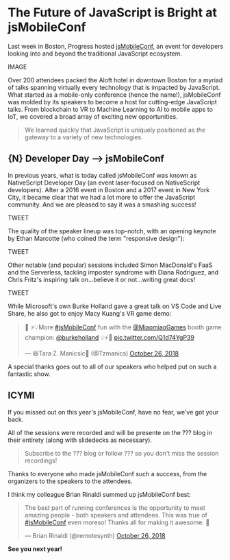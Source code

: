 # The Future of JavaScript is Bright at jsMobileConf

Last week in Boston, Progress hosted [jsMobileConf](https://jsmobileconf.com/), an event for developers looking into and beyond the traditional JavaScript ecosystem.

IMAGE

Over 200 attendees packed the Aloft hotel in downtown Boston for a myriad of talks spanning virtually every technology that is impacted by JavaScript. What started as a mobile-only conference (hence the name!), jsMobileConf was molded by its speakers to become a host for cutting-edge JavaScript talks. From blockchain to VR to Machine Learning to AI to mobile apps to IoT, we covered a broad array of exciting new opportunities.

> We learned quickly that JavaScript is uniquely positioned as *the* gateway to a variety of new technologies.

## {N} Developer Day --> jsMobileConf

In previous years, what is today called jsMobileConf was known as NativeScript Developer Day (an event laser-focused on NativeScript developers). After a 2016 event in Boston and a 2017 event in New York City, it became clear that we had a lot more to offer the JavaScript community. And we are pleased to say it was a smashing success!

TWEET

The quality of the speaker lineup was top-notch, with an opening keynote by Ethan Marcotte (who coined the term "responsive design"):

TWEET

Other notable (and popular) sessions included Simon MacDonald's FaaS and the Serverless, tackling imposter syndrome with Diana Rodriguez, and Chris Fritz's inspiring talk on...believe it or not...writing great docs!

TWEET

While Microsoft's own Burke Holland gave a great talk on VS Code and Live Share, he also got to enjoy Macy Kuang's VR game demo:

<blockquote class="twitter-tweet" data-lang="en"><p lang="en" dir="ltr">🥽 ⚡💡More <a href="https://twitter.com/hashtag/jsMobileConf?src=hash&amp;ref_src=twsrc%5Etfw">#jsMobileConf</a> fun with the  <a href="https://twitter.com/MiaomiaoGames?ref_src=twsrc%5Etfw">@MiaomiaoGames</a> booth game champion: <a href="https://twitter.com/burkeholland?ref_src=twsrc%5Etfw">@burkeholland</a> 💡⚡🥽 <a href="https://t.co/Q1d74YgP39">pic.twitter.com/Q1d74YgP39</a></p>&mdash; 😆Tara Z. Manicsic🐺 (@Tzmanics) <a href="https://twitter.com/Tzmanics/status/1055939666166333441?ref_src=twsrc%5Etfw">October 26, 2018</a></blockquote>
<script async src="https://platform.twitter.com/widgets.js" charset="utf-8"></script>

A special thanks goes out to all of our speakers who helped put on such a fantastic show.

## ICYMI

If you missed out on this year's jsMobileConf, have no fear, we've got your back.

All of the sessions were recorded and will be presente on the ??? blog in their entirety (along with slidedecks as necessary).

> Subscribe to the ??? blog or follow ??? so you don't miss the session recordings!

Thanks to everyone who made jsMobileConf such a success, from the organizers to the speakers to the attendees.

I think my colleague Brian Rinaldi summed up jsMobileConf best:

<blockquote class="twitter-tweet" data-lang="en"><p lang="en" dir="ltr">The best part of running conferences is the opportunity to meet amazing people - both speakers and attendees. This was true of <a href="https://twitter.com/hashtag/jsMobileConf?src=hash&amp;ref_src=twsrc%5Etfw">#jsMobileConf</a> even moreso! Thanks all for making it awesome. 🙏</p>&mdash; Brian Rinaldi (@remotesynth) <a href="https://twitter.com/remotesynth/status/1055953623719600128?ref_src=twsrc%5Etfw">October 26, 2018</a></blockquote>
<script async src="https://platform.twitter.com/widgets.js" charset="utf-8"></script>

**See you next year!**